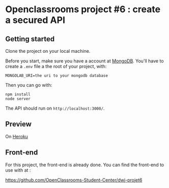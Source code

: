 # Openclassrooms project #6 : create a secured API

## Getting started

Clone the project on your local machine.

Before you start, make sure you have a account at [MongoDB](https://www.mongodb.com/). You'll have to create a ```.env``` file a the root of your project, with:

```
MONGOLAB_URI=the uri to your mongodb database
```

Then you can go with:

```
npm install
node server
```

The API should run on ```http://localhost:3000/```.

## Preview

On [Heroku](https://oc-p6-api.herokuapp.com)

## Front-end

For this project, the front-end is already done. You can find the front-end to use with at :

https://github.com/OpenClassrooms-Student-Center/dwj-projet6